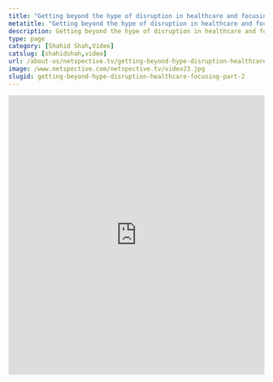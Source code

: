 ```yaml
---
title: "Getting beyond the hype of disruption in healthcare and focusing - Part 2"
metatitle: "Getting beyond the hype of disruption in healthcare and focusing - Part 2 - Netspective"
description: Getting beyond the hype of disruption in healthcare and focusing - Part 2 - Netspective"
type: page
category: [Shahid Shah,Video]
catslug: [shahidshah,video]
url: /about-us/netspective.tv/getting-beyond-hype-disruption-healthcare-focusing-part-2/
image: /www.netspective.com/netspective.tv/video23.jpg
slugid: getting-beyond-hype-disruption-healthcare-focusing-part-2
---
```


<iframe width="100%" height="550" src="https://www.youtube.com/embed/H7H9JTwVWnk" frameborder="0" allowfullscreen></iframe>

